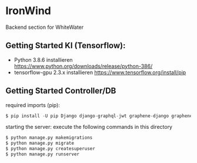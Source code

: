 # IronWind
Backend section for WhiteWater

## Getting Started KI (Tensorflow):

- Python 3.8.6 installieren https://www.python.org/downloads/release/python-386/
- tensorflow-gpu 2.3.x installieren https://www.tensorflow.org/install/pip

## Getting Started Controller/DB

required imports (pip):
```py
$ pip install -U pip Django django-graphql-jwt graphene-django graphene-file-upload 
```
starting the server:
execute the following commands in this directory
```py
$ python manage.py makemigrations
$ python manage.py migrate
$ python manage.py createsuperuser
$ python manage.py runserver
```
